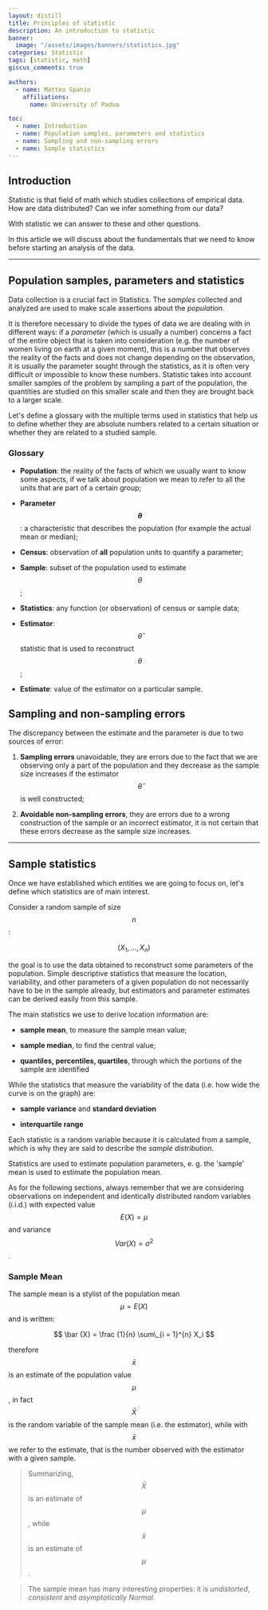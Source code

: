 ```yaml
---
layout: distill
title: Principles of statistic
description: An introduction to statistic
banner:
  image: "/assets/images/banners/statistics.jpg"
categories: Statistic
tags: [statistic, math]
giscus_comments: true

authors:
  - name: Matteo Spanio
    affiliations:
      name: University of Padua

toc:
  - name: Introduction
  - name: Population samples, parameters and statistics
  - name: Sampling and non-sampling errors
  - name: Sample statistics
---
```


## Introduction

Statistic is that field of math which studies collections of empirical data. How are data distributed? Can we infer something from our data?

With statistic we can answer to these and other questions.

In this article we will discuss about the fundamentals that we need to know before starting an analysis of the data.

---

## Population samples, parameters and statistics

Data collection is a crucial fact in Statistics. The _samples_ collected and analyzed are used to make scale assertions about the _population_.

It is therefore necessary to divide the types of data we are dealing with in different ways: if a _parameter_ (which is usually a number) concerns a fact of the entire object that is taken into consideration (e.g. the number of women living on earth at a given moment), this is a number that observes the reality of the facts and does not change depending on the observation, it is usually the parameter sought through the statistics, as it is often very difficult or impossible to know these numbers. Statistic takes into account smaller samples of the problem by sampling a part of the population, the quantities are studied on this smaller scale and then they are brought back to a larger scale.

Let's define a glossary with the multiple terms used in statistics that help us to define whether they are absolute numbers related to a certain situation or whether they are related to a studied sample.

### Glossary

- **Population**: the reality of the facts of which we usually want to know some aspects, if we talk about population we mean to refer to all the units that are part of a certain group;

- **Parameter $$\theta$$**: a characteristic that describes the population (for example the actual mean or median);

- **Census**: observation of **all** population units to quantify a parameter;

- **Sample**: subset of the population used to estimate $$ \theta $$;

- **Statistics**: any function (or observation) of census or sample data;

- **Estimator**: $$ \hat{\theta} $$ statistic that is used to reconstruct $$ \theta $$;

- **Estimate**: value of the estimator on a particular sample.

## Sampling and non-sampling errors

The discrepancy between the estimate and the parameter is due to two sources of error:

1. **Sampling errors** unavoidable, they are errors due to the fact that we are observing only a part of the population and they decrease as the sample size increases if the estimator $$ \hat{\theta} $$ is well constructed;

2. **Avoidable non-sampling errors**, they are errors due to a wrong construction of the sample or an incorrect estimator, it is not certain that these errors decrease as the sample size increases.

---

## Sample statistics

Once we have established which entities we are going to focus on, let's define which statistics are of main interest.

Consider a random sample of size $$ n $$:

$$ (X_1, ..., X_n) $$

the goal is to use the data obtained to reconstruct some parameters of the population. Simple descriptive statistics that measure the location, variability, and other parameters of a given population do not necessarily have to be in the sample already, but estimators and parameter estimates can be derived easily from this sample.

The main statistics we use to derive location information are:

- **sample mean**, to measure the sample mean value;

- **sample median**, to find the central value;

- **quantiles, percentiles, quartiles**, through which the portions of the sample are identified

While the statistics that measure the variability of the data (i.e. how wide the curve is on the graph) are:

- **sample variance** and **standard deviation**

- **interquartile range**

Each statistic is a random variable because it is calculated from a sample, which is why they are said to describe the _sample distribution_.

Statistics are used to estimate population parameters, e. g. the 'sample' mean is used to estimate the population mean.

As for the following sections, always remember that we are considering observations on independent and identically distributed random variables (i.i.d.) with expected value $$ E(X) = \mu $$ and variance $$ Var(X) = \sigma^2 $$.

### Sample Mean

The sample mean is a stylist of the population mean $$ \mu = E(X) $$ and is written:

$$ \bar {X} = \frac {1}{n} \sum\_{i = 1}^{n} X_i $$

therefore $$ \bar{x} $$ is an estimate of the population value $$ \mu $$, in fact $$ \bar {X} $$ is the random variable of the sample mean (i.e. the estimator), while with $$ \bar {x} $$ we refer to the estimate, that is the number observed with the estimator with a given sample.

> Summarizing, $$ \bar{X} $$ is an estimate of $$ \mu $$, while $$ \bar{x} $$ is an estimate of $$ \mu $$.

> The sample mean has many interesting properties: it is _undistorted_, _consistent_ and _asymptotically Normal_.
